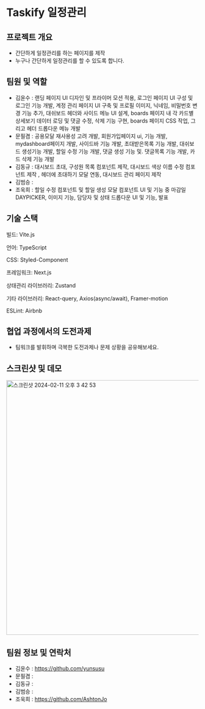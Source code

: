 # Taskify 일정관리

## 프로젝트 개요

- 간단하게 일정관리를 하는 페이지를 제작
- 누구나 간단하게 일정관리를 할 수 있도록 합니다.

## 팀원 및 역할

- 김윤수 : 랜딩 페이지 UI 디자인 및 프라이머 모션 적용, 로그인 페이지 UI 구성 및 로그인 기능 개발, 계정 관리 페이지 UI 구축 및 프로필 이미지, 닉네임, 비밀번호 변경 기능 추가, 대쉬보드 헤더와 사이드 메뉴 UI 설계, boards 페이지 내 각 카드별 상세보기 데이터 로딩 및 댓글 수정, 삭제 기능 구현, boards 페이지 CSS 작업, 그리고 헤더 드롭다운 메뉴 개발
- 문필겸 : 공용모달 재사용성 고려 개발, 회원가입페이지 ui, 기능 개발, mydashboard페이지 개발, 사이드바 기능 개발, 초대받은목록 기능 개발, 대쉬보드 생성기능 개발, 할일 수정 기능 개발, 댓글 생성 기능 및. 댓글목록 기능 개발, 카드 삭제 기능 개발
- 김동규 : 대시보드 초대, 구성원 목록 컴포넌트 제작,
  대시보드 색상 이름 수정 컴포넌트 제작 ,
  헤더에 초대하기 모달 연동,
  대시보드 관리 페이지 제작
- 김범승 :
- 조욱희 : 할일 수정 컴포넌트 및 할일 생성 모달 컴포넌트 UI 및 기능 중 마감일 DAYPICKER, 이미지 기능, 담당자 및 상태 드롭다운 UI 및 기능, 발표

## 기술 스택

빌드: Vite.js

언어: TypeScript

CSS: Styled-Component

프레임워크: Next.js

상태관리 라이브러리: Zustand

기타 라이브러리: React-query, Axios(async/await), Framer-motion

ESLint: Airbnb

## 협업 과정에서의 도전과제

- 팀워크를 발휘하며 극복한 도전과제나 문제 상황을 공유해보세요.

## 스크린샷 및 데모

<img width="665" alt="스크린샷 2024-02-11 오후 3 42 53" src="https://github.com/part3-team6/TeamProject/assets/148840514/bb6d860c-d9a2-4f81-a94b-078ab7c1eb0c">

## 팀원 정보 및 연락처

- 김윤수 : https://github.com/yunsusu
- 문필겸 :
- 김동규 :
- 김범승 :
- 조욱희 : https://github.com/AshtonJo
